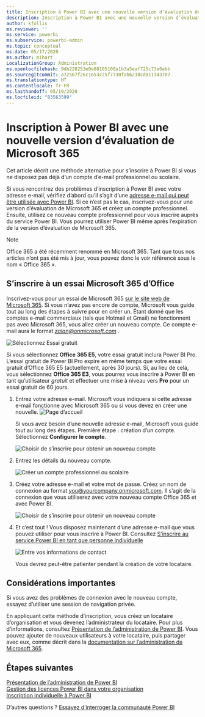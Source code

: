 ```yaml
---
title: Inscription à Power BI avec une nouvelle version d’évaluation de Microsoft 365
description: Inscription à Power BI avec une nouvelle version d’évaluation de Microsoft 365
author: kfollis
ms.reviewer: ''
ms.service: powerbi
ms.subservice: powerbi-admin
ms.topic: conceptual
ms.date: 05/17/2020
ms.author: mihart
LocalizationGroup: Administration
ms.openlocfilehash: 9db228253e0e88105108a1b3a5eaf725c73e0abb
ms.sourcegitcommit: a72567f26c1653c25f7730fab6210cd011343707
ms.translationtype: HT
ms.contentlocale: fr-FR
ms.lasthandoff: 05/19/2020
ms.locfileid: "83563599"
---
```

# <a name="signing-up-for-power-bi-with-a-new-microsoft-365-trial"></a>Inscription à Power BI avec une nouvelle version d’évaluation de Microsoft 365

Cet article décrit une méthode alternative pour s’inscrire à Power BI si vous ne disposez pas déjà d’un compte d’e-mail professionnel ou scolaire.

Si vous rencontrez des problèmes d’inscription à Power BI avec votre adresse e-mail, vérifiez d’abord qu’il s’agit d’une [adresse e-mail qui peut être utilisée avec Power BI](../fundamentals/service-self-service-signup-for-power-bi.md#supported-email-addresses). Si ce n’est pas le cas, inscrivez-vous pour une version d’évaluation de Microsoft 365 et créez un compte professionnel. Ensuite, utilisez ce nouveau compte professionnel pour vous inscrire auprès du service Power BI. Vous pourrez utiliser Power BI même après l’expiration de la version d’évaluation de Microsoft 365.

> [!NOTE]
> Office 365 a été récemment renommé en Microsoft 365. Tant que tous nos articles n’ont pas été mis à jour, vous pouvez donc le voir référencé sous le nom « Office 365 ».

## <a name="sign-up-for-a-microsoft-365-trial-of-office"></a>S’inscrire à un essai Microsoft 365 d’Office
Inscrivez-vous pour un essai de Microsoft 365 [sur le site web de Microsoft 365](https://www.microsoft.com/microsoft-365/business/compare-more-office-365-for-business-plans). Si vous n’avez pas encore de compte, Microsoft vous guide tout au long des étapes à suivre pour en créer un. Étant donné que les comptes e-mail commerciaux (tels que Hotmail et Gmail) ne fonctionnent pas avec Microsoft 365, vous allez créer un nouveau compte.  Ce compte e-mail aura le format *zalan@onmicrosoft.com* .

![Sélectionnez Essai gratuit](media/service-admin-signing-up-for-power-bi-with-a-new-office-365-trial/power-bi-try-free.png)

Si vous sélectionnez **Office 365 E5**, votre essai gratuit inclura Power BI Pro. L’essai gratuit de Power BI Pro expire en même temps que votre essai gratuit d’Office 365 E5 (actuellement, après 30 jours). Si, au lieu de cela, vous sélectionnez **Office 365 E3**, vous pourrez vous inscrire à Power BI en tant qu’utilisateur *gratuit* et effectuer une mise à niveau vers **Pro** pour un essai gratuit de 60 jours. 

1. Entrez votre adresse e-mail. Microsoft vous indiquera si cette adresse e-mail fonctionne avec Microsoft 365 ou si vous devez en créer une nouvelle.  ![Page d’accueil](media/service-admin-signing-up-for-power-bi-with-a-new-office-365-trial/power-bi-setup.png)

    Si vous avez besoin d’une nouvelle adresse e-mail, Microsoft vous guide tout au long des étapes. Première étape : création d’un compte. Sélectionnez **Configurer le compte**.

    ![Choisir de s’inscrire pour obtenir un nouveau compte](media/service-admin-signing-up-for-power-bi-with-a-new-office-365-trial/power-bi-email.png)

2. Entrez les détails du nouveau compte.

    ![Créer un compte professionnel ou scolaire](media/service-admin-signing-up-for-power-bi-with-a-new-office-365-trial/power-bi-enter-info.png)

3. Créez votre adresse e-mail et votre mot de passe. Créez un nom de connexion au format you@yourcompany.onmicrosoft.com. Il s’agit de la connexion que vous utiliserez avec votre nouveau compte Office 365 et avec Power BI.

    ![Choisir de s’inscrire pour obtenir un nouveau compte](media/service-admin-signing-up-for-power-bi-with-a-new-office-365-trial/power-bi-create-account.png)

4. Et c’est tout !  Vous disposez maintenant d’une adresse e-mail que vous pouvez utiliser pour vous inscrire à Power BI. Consultez [S’inscrire au service Power BI en tant que personne individuelle](../service-self-service-signup-for-power-bi.md)

     ![Entre vos informations de contact](media/service-admin-signing-up-for-power-bi-with-a-new-office-365-trial/power-bi-thank.png)

    Vous devrez peut-être patienter pendant la création de votre locataire.

## <a name="important-considerations"></a>Considérations importantes

Si vous avez des problèmes de connexion avec le nouveau compte, essayez d’utiliser une session de navigation privée.

En appliquant cette méthode d’inscription, vous créez un locataire d’organisation et vous devenez l’administrateur du locataire. Pour plus d’informations, consultez [Présentation de l’administration de Power BI](service-admin-administering-power-bi-in-your-organization.md). Vous pouvez ajouter de nouveaux utilisateurs à votre locataire, puis partager avec eux, comme décrit dans la [documentation sur l’administration de Microsoft 365](https://support.office.com/article/Add-users-individually-to-Office-365---Admin-Help-1970f7d6-03b5-442f-b385-5880b9c256ec).

## <a name="next-steps"></a>Étapes suivantes

[Présentation de l’administration de Power BI](service-admin-administering-power-bi-in-your-organization.md)  
[Gestion des licences Power BI dans votre organisation](service-admin-licensing-organization.md)  
[Inscription individuelle à Power BI](../fundamentals/service-self-service-signup-for-power-bi.md)

D’autres questions ? [Essayez d’interroger la communauté Power BI](https://community.powerbi.com/)
